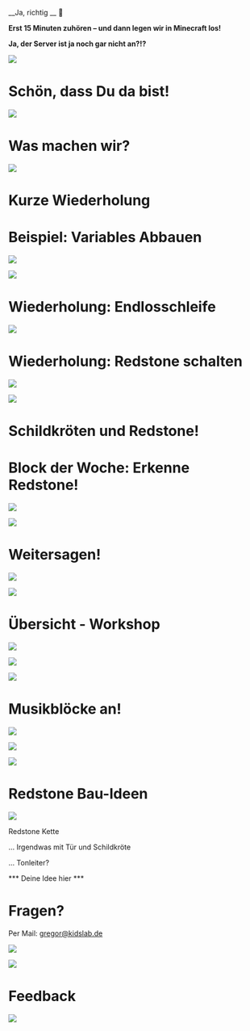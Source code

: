 __Ja\, richtig __  ____

__Erst 15 Minuten zuhören – und dann legen wir in Minecraft los\!__

__Ja\, der Server ist ja noch gar nicht an?\!?__

![](img/Programmieren%20in%20Minecraft%20-%20Level%2011%20-%20Redstone_0.png)

# Schön, dass Du da bist!

![](img/Programmieren%20in%20Minecraft%20-%20Level%2011%20-%20Redstone_1.png)

# Was machen wir?

![](img/Programmieren%20in%20Minecraft%20-%20Level%2011%20-%20Redstone_2.png)

# Kurze Wiederholung

# Beispiel: Variables Abbauen

![](img/Programmieren%20in%20Minecraft%20-%20Level%2011%20-%20Redstone_3.png)

![](img/Programmieren%20in%20Minecraft%20-%20Level%2011%20-%20Redstone_4.png)

# Wiederholung: Endlosschleife

![](img/Programmieren%20in%20Minecraft%20-%20Level%2011%20-%20Redstone_5.png)

# Wiederholung: Redstone schalten

![](img/Programmieren%20in%20Minecraft%20-%20Level%2011%20-%20Redstone_6.png)

![](img/Programmieren%20in%20Minecraft%20-%20Level%2011%20-%20Redstone_7.jpg)

# Schildkröten und Redstone!

# Block der Woche: Erkenne Redstone!

![](img/Programmieren%20in%20Minecraft%20-%20Level%2011%20-%20Redstone_8.png)

![](img/Programmieren%20in%20Minecraft%20-%20Level%2011%20-%20Redstone_9.png)

# Weitersagen!

![](img/Programmieren%20in%20Minecraft%20-%20Level%2011%20-%20Redstone_10.png)

![](img/Programmieren%20in%20Minecraft%20-%20Level%2011%20-%20Redstone_11.png)

# Übersicht - Workshop

![](img/Programmieren%20in%20Minecraft%20-%20Level%2011%20-%20Redstone_12.png)

![](img/Programmieren%20in%20Minecraft%20-%20Level%2011%20-%20Redstone_13.png)

![](img/Programmieren%20in%20Minecraft%20-%20Level%2011%20-%20Redstone_14.png)

# Musikblöcke an!

![](img/Programmieren%20in%20Minecraft%20-%20Level%2011%20-%20Redstone_15.png)

![](img/Programmieren%20in%20Minecraft%20-%20Level%2011%20-%20Redstone_16.png)

![](img/Programmieren%20in%20Minecraft%20-%20Level%2011%20-%20Redstone_17.png)

# Redstone Bau-Ideen

![](img/Programmieren%20in%20Minecraft%20-%20Level%2011%20-%20Redstone_18.png)

Redstone Kette

… Irgendwas mit Tür und Schildkröte

… Tonleiter?

\*\*\* Deine Idee hier \*\*\*

# Fragen?

Per Mail: [gregor@kidslab\.de](mailto:gregor@kidslab.de)

![](img/Programmieren%20in%20Minecraft%20-%20Level%2011%20-%20Redstone_19.png)

![](img/Programmieren%20in%20Minecraft%20-%20Level%2011%20-%20Redstone_20.png)

# Feedback

![](img/Programmieren%20in%20Minecraft%20-%20Level%2011%20-%20Redstone_21.png)

